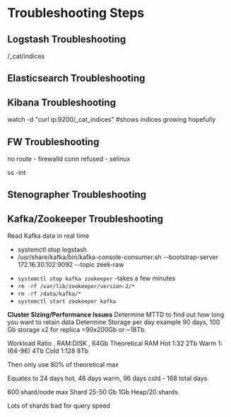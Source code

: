# Troubleshooting Steps

## Logstash Troubleshooting
/_cat/indices

## Elasticsearch Troubleshooting

## Kibana Troubleshooting
watch -d "curl ip:9200/_cat_indices" #shows indices growing hopefully

## FW Troubleshooting

no route - firewalld conn refused - selinux

ss -lnt

## Stenographer Troubleshooting

## Kafka/Zookeeper Troubleshooting

Read Kafka data in real time
* systemctl stop logstash
* /usr/share/kafka/bin/kafka-console-consumer.sh --bootstrap-server 172.16.30.102:9092 --topic zeek-raw

- `systemctl stop kafka zookeeper` -takes a few minutes
- `rm -rf /var/lib/zookeeper/version-2/*`
- `rm -rf /data/kafka/*`
- `systemctl start zookeeper kafka`

**Cluster Sizing/Performance Issues**
Determine MTTD to find out how long you want to retain data
Determine Storage per day
example 90 days, 100 Gb storage
x2 for replica
=90x200Gb or ~18Tb

Workload Ratio , RAM:DISK , 64Gb Theoretical RAM
Hot 1:32    2Tb 
Warm 1:(64-96)    4Tb
Cold 1:128    8Tb

Then only use 80% of theoretical max

Equates to 24 days hot, 48 days warm, 96 days cold - 168 total days

600 shard/node max
Shard 25-50 Gb
1Gb Heap/20 shards

Lots of shards bad for query speed

